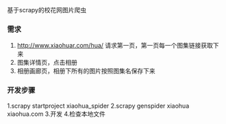 基于scrapy的校花网图片爬虫
### 需求
1. http://www.xiaohuar.com/hua/ 请求第一页，第一页每一个图集链接获取下来
2. 图集详情页，点击相册
3. 相册画廊页，相册下所有的图片按照图集名保存下来

### 开发步骤
1.scrapy startproject xiaohua_spider
2.scrapy genspider xiaohua xiaohua.com
3.开发
4.检查本地文件
